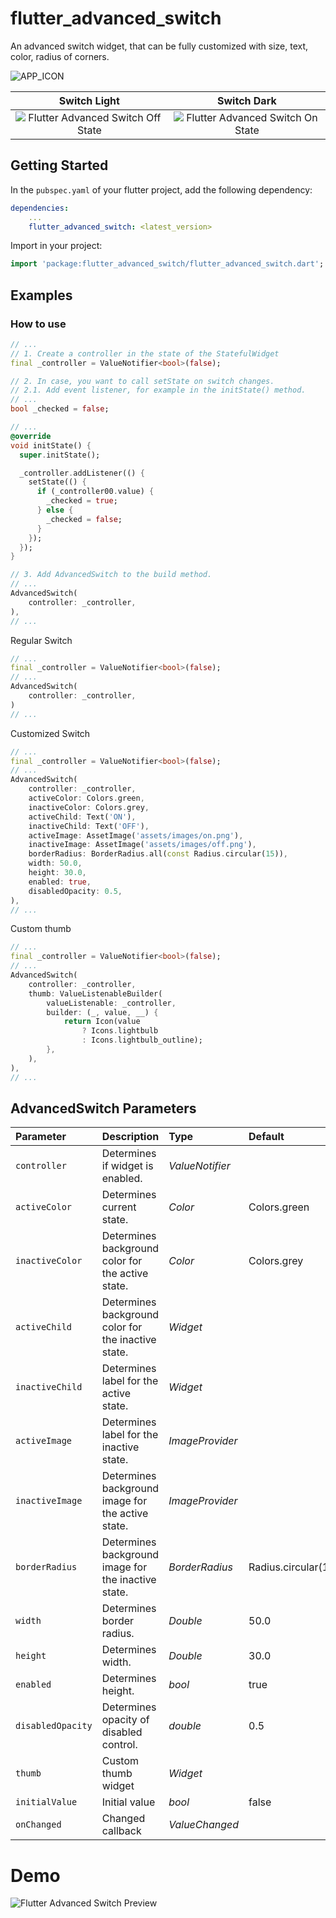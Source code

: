 # flutter_advanced_switch
An advanced switch widget, that can be fully customized with size, text, color, radius of corners.

![APP_ICON](./APP_ICON.png)

| Switch Light | Switch Dark |
|:-:|:-:|
| ![Flutter Advanced Switch Off State](./PREVIEW_LIGHT.png) | ![Flutter Advanced Switch On State](./PREVIEW_DARK.png) |

## Getting Started
In the `pubspec.yaml` of your flutter project, add the following dependency:

```yaml
dependencies:
    ...
    flutter_advanced_switch: <latest_version>
```

Import in your project:

```dart
import 'package:flutter_advanced_switch/flutter_advanced_switch.dart';
```

## Examples

### How to use

```dart
// ...
// 1. Create a controller in the state of the StatefulWidget
final _controller = ValueNotifier<bool>(false);

// 2. In case, you want to call setState on switch changes.
// 2.1. Add event listener, for example in the initState() method.
// ...
bool _checked = false;

// ...
@override
void initState() {
  super.initState();

  _controller.addListener(() {
    setState(() {
      if (_controller00.value) {
        _checked = true;
      } else {
        _checked = false;
      }
    });
  });
}

// 3. Add AdvancedSwitch to the build method.
// ...
AdvancedSwitch(
    controller: _controller,
),
// ...
```

Regular Switch

```dart
// ...
final _controller = ValueNotifier<bool>(false);
// ...
AdvancedSwitch(
    controller: _controller,
)
// ...
```

Customized Switch

```dart
// ...
final _controller = ValueNotifier<bool>(false);
// ...
AdvancedSwitch(
    controller: _controller,
    activeColor: Colors.green,
    inactiveColor: Colors.grey,
    activeChild: Text('ON'),
    inactiveChild: Text('OFF'), 
    activeImage: AssetImage('assets/images/on.png'),
    inactiveImage: AssetImage('assets/images/off.png'),
    borderRadius: BorderRadius.all(const Radius.circular(15)),
    width: 50.0,
    height: 30.0,
    enabled: true,
    disabledOpacity: 0.5,
),
// ...
```

Custom thumb

```dart
// ...
final _controller = ValueNotifier<bool>(false);
// ...
AdvancedSwitch(
    controller: _controller,
    thumb: ValueListenableBuilder(
        valueListenable: _controller,
        builder: (_, value, __) {
            return Icon(value
                ? Icons.lightbulb
                : Icons.lightbulb_outline);
        },
    ),
),
// ...
```

## AdvancedSwitch Parameters
|Parameter| Description                                         | Type                  | Default             |
|:--------|:----------------------------------------------------|:----------------------|:--------------------|
|`controller`| Determines if widget is enabled.                    | *ValueNotifier<bool>* ||
|`activeColor`| Determines current state.                           | *Color*               | Colors.green        |
|`inactiveColor`| Determines background color for the active state.   | *Color*               | Colors.grey         |
|`activeChild`| Determines background color for the inactive state. | *Widget*              ||
|`inactiveChild`| Determines label for the active state.              | *Widget*              ||
|`activeImage`| Determines label for the inactive state.            | *ImageProvider*       ||
|`inactiveImage`| Determines background image for the active state.   | *ImageProvider*       ||
|`borderRadius`| Determines background image for the inactive state. | *BorderRadius*        | Radius.circular(15) |
|`width`| Determines border radius.                           | *Double*              | 50.0                |
|`height`| Determines width.                                   | *Double*              | 30.0                |
|`enabled`| Determines height.                                  | *bool*                | true                |
|`disabledOpacity`| Determines opacity of disabled control.             | *double*              | 0.5                 |
| `thumb`         | Custom thumb widget                                 | *Widget*              ||
| `initialValue`  | Initial value                                       | *bool*                | false               |
| `onChanged`         | Changed callback                                    | *ValueChanged<bool>*  ||

# Demo
![Flutter Advanced Switch Preview](./SWITCH_PREVIEW.gif)
